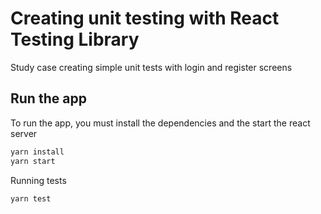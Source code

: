 # Creating unit testing with React Testing Library

Study case creating simple unit tests with login and register screens

## Run the app

To run the app, you must install the dependencies and the start the react server

```sh
yarn install
yarn start
```

Running tests

```sh
yarn test
```
